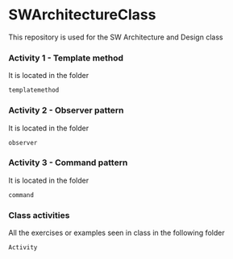 # SWArchitectureClass

This repository is used for the SW Architecture and Design class

### Activity 1 - Template method

It is located in the folder

```
templatemethod
```

### Activity 2 - Observer pattern

It is located in the folder

```
observer
```

### Activity 3 - Command pattern

It is located in the folder

```
command
```

### Class activities

All the exercises or examples seen in class in the following folder

```
Activity
```
